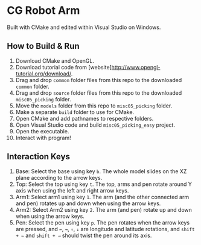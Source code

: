 # CG Robot Arm

Built with CMake and edited within Visual Studio on Windows.

## How to Build & Run
1. Download CMake and OpenGL.
2. Download tutorial code from [website]http://www.opengl-tutorial.org/download/.
3. Drag and drop `common` folder files from this repo to the downloaded `common` folder.
4. Drag and drop `source` folder files from this repo to the downloaded `misc05_picking` folder.
5. Move the `models` folder from this repo to `misc05_picking` folder.
6. Make a separate `build` folder to use for CMake.
7. Open CMake and add pathnames to respective folders.
8. Open Visual Studio code and build `misc05_picking_easy` project.
9. Open the executable.
10. Interact with program!

## Interaction Keys
1. Base: Select the base using key `b`. The whole model slides on the XZ plane according to the arrow keys.
2. Top: Select the top using key `t`. The top, arms and pen rotate around Y axis when using the left and right arrow keys.
3. Arm1: Select arm1 using key `1`. The arm (and the other connected arm and pen) rotates up and down when using the arrow keys.
4. Arm2: Select Arm2 using key `2`. The arm (and pen) rotate up and down when using the arrow keys.
5. Pen: Select the pen using key `p`. The pen rotates when the arrow keys are pressed, and `←`, `→`, `↑`, `↓` are longitude and latitude rotations, and `shift + ←` and `shift + →` should twist the pen around its axis.
